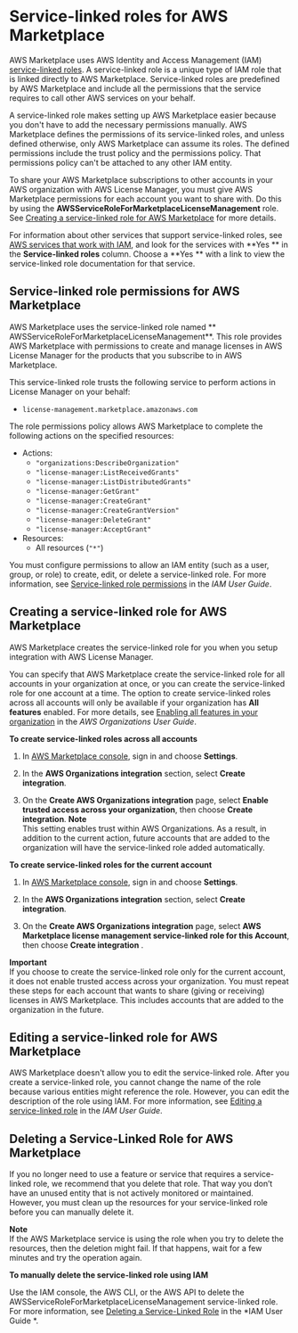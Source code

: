 # Service\-linked roles for AWS Marketplace<a name="buyer-using-service-linked-roles"></a>

AWS Marketplace uses AWS Identity and Access Management \(IAM\) [ service\-linked roles](https://docs.aws.amazon.com/IAM/latest/UserGuide/id_roles_terms-and-concepts.html#iam-term-service-linked-role)\. A service\-linked role is a unique type of IAM role that is linked directly to AWS Marketplace\. Service\-linked roles are predefined by AWS Marketplace and include all the permissions that the service requires to call other AWS services on your behalf\.

A service\-linked role makes setting up AWS Marketplace easier because you don't have to add the necessary permissions manually\. AWS Marketplace defines the permissions of its service\-linked roles, and unless defined otherwise, only AWS Marketplace can assume its roles\. The defined permissions include the trust policy and the permissions policy\. That permissions policy can't be attached to any other IAM entity\.

To share your AWS Marketplace subscriptions to other accounts in your AWS organization with AWS License Manager, you must give AWS Marketplace permissions for each account you want to share with\. Do this by using the **AWSServiceRoleForMarketplaceLicenseManagement** role\. See [Creating a service\-linked role for AWS Marketplace](#buyer-creating-service-linked-role) for more details\.

For information about other services that support service\-linked roles, see [AWS services that work with IAM](https://docs.aws.amazon.com/IAM/latest/UserGuide/reference_aws-services-that-work-with-iam.html), and look for the services with **Yes ** in the **Service\-linked roles** column\. Choose a **Yes ** with a link to view the service\-linked role documentation for that service\.

## Service\-linked role permissions for AWS Marketplace<a name="buyer-service-linked-role-permissions"></a>

AWS Marketplace uses the service\-linked role named ** AWSServiceRoleForMarketplaceLicenseManagement**\. This role provides AWS Marketplace with permissions to create and manage licenses in AWS License Manager for the products that you subscribe to in AWS Marketplace\.

This service\-linked role trusts the following service to perform actions in License Manager on your behalf:
+ `license-management.marketplace.amazonaws.com`

The role permissions policy allows AWS Marketplace to complete the following actions on the specified resources:
+ Actions: 
  + `"organizations:DescribeOrganization"`
  + `"license-manager:ListReceivedGrants"`
  + `"license-manager:ListDistributedGrants"`
  + `"license-manager:GetGrant"`
  + `"license-manager:CreateGrant"`
  + `"license-manager:CreateGrantVersion"`
  + `"license-manager:DeleteGrant"`
  + `"license-manager:AcceptGrant"`
+ Resources:
  + All resources \(`"*"`\)

You must configure permissions to allow an IAM entity \(such as a user, group, or role\) to create, edit, or delete a service\-linked role\. For more information, see [ Service\-linked role permissions](https://docs.aws.amazon.com/IAM/latest/UserGuide/using-service-linked-roles.html#service-linked-role-permissions) in the *IAM User Guide*\.

## Creating a service\-linked role for AWS Marketplace<a name="buyer-creating-service-linked-role"></a>

AWS Marketplace creates the service\-linked role for you when you setup integration with AWS License Manager\.

 You can specify that AWS Marketplace create the service\-linked role for all accounts in your organization at once, or you can create the service\-linked role for one account at a time\. The option to create service\-linked roles across all accounts will only be available if your organization has **All features** enabled\. For more details, see [ Enabling all features in your organization](https://docs.aws.amazon.com/organizations/latest/userguide/orgs_manage_org_support-all-features.html) in the *AWS Organizations User Guide*\.

**To create service\-linked roles across all accounts**

1. In [AWS Marketplace console](https://console.aws.amazon.com/marketplace/), sign in and choose **Settings**\.

1. In the **AWS Organizations integration** section, select **Create integration**\.

1. On the **Create AWS Organizations integration** page, select **Enable trusted access across your organization**, then choose **Create integration**\.
**Note**  
This setting enables trust within AWS Organizations\. As a result, in addition to the current action, future accounts that are added to the organization will have the service\-linked role added automatically\.

**To create service\-linked roles for the current account**

1. In [AWS Marketplace console](https://console.aws.amazon.com/marketplace/), sign in and choose **Settings**\.

1. In the **AWS Organizations integration** section, select **Create integration**\.

1. On the **Create AWS Organizations integration** page, select **AWS Marketplace license management service\-linked role for this Account**, then choose **Create integration** \.

**Important**  
If you choose to create the service\-linked role only for the current account, it does not enable trusted access across your organization\. You must repeat these steps for each account that wants to share \(giving or receiving\) licenses in AWS Marketplace\. This includes accounts that are added to the organization in the future\.

## Editing a service\-linked role for AWS Marketplace<a name="buyer-editing-service-linked-role"></a>

AWS Marketplace doesn't allow you to edit the service\-linked role\. After you create a service\-linked role, you cannot change the name of the role because various entities might reference the role\. However, you can edit the description of the role using IAM\. For more information, see [ Editing a service\-linked role](https://docs.aws.amazon.com/IAM/latest/UserGuide/using-service-linked-roles.html#edit-service-linked-role) in the *IAM User Guide*\.

## Deleting a Service\-Linked Role for AWS Marketplace<a name="buyer-delete-service-linked-role"></a>

If you no longer need to use a feature or service that requires a service\-linked role, we recommend that you delete that role\. That way you don’t have an unused entity that is not actively monitored or maintained\. However, you must clean up the resources for your service\-linked role before you can manually delete it\.

**Note**  
If the AWS Marketplace service is using the role when you try to delete the resources, then the deletion might fail\. If that happens, wait for a few minutes and try the operation again\.

**To manually delete the service\-linked role using IAM**

Use the IAM console, the AWS CLI, or the AWS API to delete the AWSServiceRoleForMarketplaceLicenseManagement service\-linked role\. For more information, see [ Deleting a Service\-Linked Role](https://docs.aws.amazon.com/IAM/latest/UserGuide/using-service-linked-roles.html#delete-service-linked-role) in the *IAM User Guide *\.